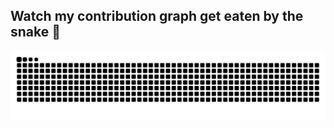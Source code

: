 <script src="https://gist.github.com/mishmanners/8c523651ca1ba50200391f6f24134971.js"></script>

## **Watch my contribution graph get eaten by the snake 🐍**
![snake gif](https://github.com/thathoichoigirl/thathoichoigirl/blob/output/github-contribution-grid-snake.svg)

